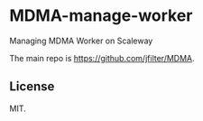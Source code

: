 # MDMA-manage-worker
Managing MDMA Worker on Scaleway

The main repo is <https://github.com/jfilter/MDMA>.

## License
MIT.

